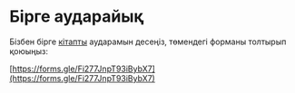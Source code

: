 # Бірге аударайық

Бiзбен бiрге [кiтапты](https://cses.fi/book/book.pdf) аударамын десеңiз, төмендегi форманы толтырып қоюыңыз:

[https://forms.gle/Fi277JnpT93iBybX7](https://forms.gle/Fi277JnpT93iBybX7)





